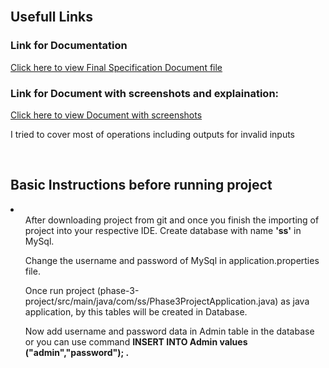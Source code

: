 <br>
    <h2><a id="Links">Usefull Links</a></h2>
    <h3>Link for Documentation</h3>
    <a href="https://docs.google.com/document/d/1HSO3cqKKt1j6WlD88AFk0wcAB1OP-ABgvF7kFZMRQmU/edit?usp=sharing">Click here to view Final Specification Document file</a>
    <h3>Link for Document with screenshots and explaination:</h3>
    <a href="https://docs.google.com/document/d/1BsDi_jYVZzEin0FnoDMYejEWzV2Rmdw5DfBr2oQNrMk/edit?usp=sharing">Click here to view Document with screenshots</a>
    <p>I tried to cover most of operations including outputs for invalid inputs</p>
<br>
	<h2>Basic Instructions before running project</h2>
	<li>
	<ul>After downloading project from git and once you finish the importing of project into your respective IDE. Create database with name <strong>'ss'</strong> in MySql.</ul>
	<ul>Change the username and password of MySql in application.properties file.</ul>
	<ul>Once run project (phase-3-project/src/main/java/com/ss/Phase3ProjectApplication.java) as java application, by this tables will be created in Database.</ul>
	<ul>Now add username and password data in Admin table in the database or you can use command <strong>INSERT INTO Admin values ("admin","password"); .</strong></ul>
	</li>
